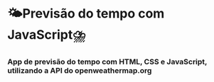 # 🌤️Previsão do tempo com JavaScript⛈️

### App de previsão do tempo com HTML, CSS e JavaScript, utilizando a API do openweathermap.org
